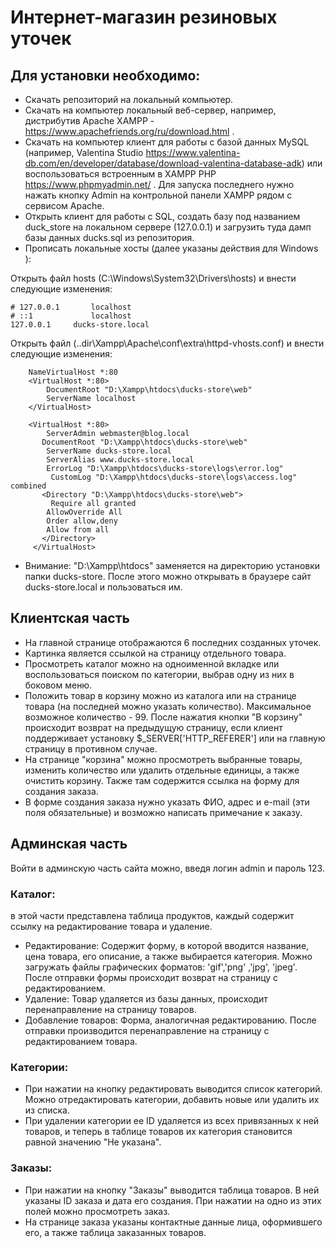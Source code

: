 # Интернет-магазин резиновых уточек

## Для установки необходимо:

* Скачать репозиторий на локальный компьютер.
* Скачать на компьютер локальный веб-сервер, например,
дистрибутив Apache XAMPP - https://www.apachefriends.org/ru/download.html . 
* Скачать на компьютер клиент для работы с базой данных MySQL (например, Valentina
Studio https://www.valentina-db.com/en/developer/database/download-valentina-database-adk) или воспользоваться встроенным 
в XAMPP PHP https://www.phpmyadmin.net/ . Для запуска последнего нужно нажать кнопку Admin на контрольной
панели XAMPP рядом с сервисом Apache.
* Открыть клиент для работы с SQL, создать базу под названием duck_store 
на локальном сервере (127.0.0.1) и загрузить туда дамп базы данных ducks.sql из репозитория.
* Прописать локальные хосты (далее указаны действия для Windows ):

Открыть файл hosts (C:\Windows\System32\Drivers\hosts) и внести следующие изменения:
```
# 127.0.0.1       localhost
# ::1             localhost
127.0.0.1     ducks-store.local
```
Открыть файл (..dir\Xampp\Apache\conf\extra\httpd-vhosts.conf) и внести следующие изменения:
```
    NameVirtualHost *:80
	<VirtualHost *:80>
		DocumentRoot "D:\Xampp\htdocs\ducks-store\web"
		ServerName localhost
	</VirtualHost>

	<VirtualHost *:80>
		ServerAdmin webmaster@blog.local
	   DocumentRoot "D:\Xampp\htdocs\ducks-store\web"
		ServerName ducks-store.local
		ServerAlias www.ducks-store.local
		ErrorLog "D:\Xampp\htdocs\ducks-store\logs\error.log"
		 CustomLog "D:\Xampp\htdocs\ducks-store\logs\access.log" combined
	   <Directory "D:\Xampp\htdocs\ducks-store\web">
		 Require all granted
		AllowOverride All
		Order allow,deny
		Allow from all
	   </Directory>
	 </VirtualHost>
```	 
* Внимание: "D:\Xampp\htdocs" заменяется на директорию установки папки ducks-store. После этого можно открывать в браузере сайт ducks-store.local и пользоваться им.

## Клиентская часть
* На главной странице отображаются 6 последних созданных уточек.
* Картинка является ссылкой на страницу отдельного товара.
* Просмотреть каталог можно на одноименной вкладке или воспользоваться поиском по категории, выбрав одну из 
них в боковом меню. 
* Положить товар в корзину можно из каталога или на странице товара (на последней можно указать количество).
Максимальное возможное количество - 99. После нажатия кнопки "В корзину" происходит возврат на предыдущую страницу, 
если клиент поддерживает установку $_SERVER['HTTP_REFERER'] или на главную страницу в противном случае.
* На странице "корзина"	можно просмотреть выбранные товары, изменить количество или удалить отдельные единицы,
а также очистить корзину. Также там содержится ссылка на форму для создания заказа.
* В форме создания заказа нужно указать ФИО, адрес и e-mail (эти поля обязательные) и возможно написать примечание к заказу.

## Админская часть
Войти в админскую часть сайта можно, введя логин admin и пароль 123.
### Каталог: 
в этой части  представлена таблица продуктов, каждый содержит ссылку на редактирование товара и удаление.
* Редактирование: 
Содержит форму, в которой вводится название, цена товара, его описание, а также выбирается категория. Можно загружать файлы
графических форматов: 'gif','png' ,'jpg', 'jpeg'.
После отправки формы происходит возврат на страницу с редактированием.
* Удаление:
Товар удаляется из базы данных, происходит перенаправление на страницу товаров.
* Добавление товаров:
Форма, аналогичная редактированию. После отправки производится перенаправление на страницу с редактированием товара.

### Категории:
* При нажатии на кнопку редактировать выводится список категорий. Можно отредактировать категории, добавить новые или удалить их из списка.
* При удалении категории ее ID удаляется из всех привязанных к ней товаров, и теперь в таблице товаров их категория становится равной значению "Не указана".

### Заказы:
* При нажатии на кнопку "Заказы" выводится таблица товаров. В ней указаны ID заказа и дата его создания. При нажатии на одно из этих полей
можно просмотреть заказ. 
* На странице заказа указаны контактные данные лица, оформившего его, а также таблица заказанных товаров.
